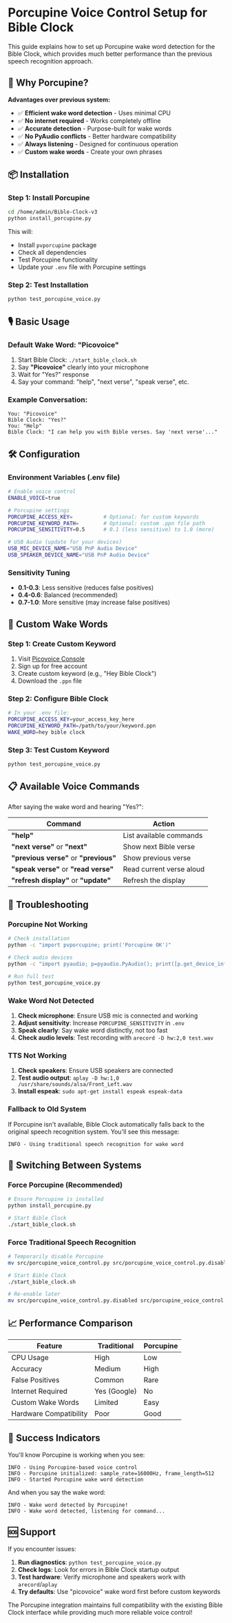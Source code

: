 # Porcupine Voice Control Setup for Bible Clock

This guide explains how to set up Porcupine wake word detection for the Bible Clock, which provides much better performance than the previous speech recognition approach.

## 🎯 Why Porcupine?

**Advantages over previous system:**
- ✅ **Efficient wake word detection** - Uses minimal CPU
- ✅ **No internet required** - Works completely offline  
- ✅ **Accurate detection** - Purpose-built for wake words
- ✅ **No PyAudio conflicts** - Better hardware compatibility
- ✅ **Always listening** - Designed for continuous operation
- ✅ **Custom wake words** - Create your own phrases

## 📦 Installation

### Step 1: Install Porcupine
```bash
cd /home/admin/Bible-Clock-v3
python install_porcupine.py
```

This will:
- Install `pvporcupine` package
- Check all dependencies  
- Test Porcupine functionality
- Update your `.env` file with Porcupine settings

### Step 2: Test Installation
```bash
python test_porcupine_voice.py
```

## 🎙️ Basic Usage

### Default Wake Word: "Picovoice"
1. Start Bible Clock: `./start_bible_clock.sh`
2. Say **"Picovoice"** clearly into your microphone
3. Wait for "Yes?" response
4. Say your command: "help", "next verse", "speak verse", etc.

### Example Conversation:
```
You: "Picovoice"
Bible Clock: "Yes?"
You: "Help"
Bible Clock: "I can help you with Bible verses. Say 'next verse'..."
```

## 🛠️ Configuration

### Environment Variables (.env file)
```bash
# Enable voice control
ENABLE_VOICE=true

# Porcupine settings
PORCUPINE_ACCESS_KEY=          # Optional: for custom keywords
PORCUPINE_KEYWORD_PATH=        # Optional: custom .ppn file path
PORCUPINE_SENSITIVITY=0.5      # 0.1 (less sensitive) to 1.0 (more)

# USB Audio (update for your devices)
USB_MIC_DEVICE_NAME="USB PnP Audio Device"
USB_SPEAKER_DEVICE_NAME="USB PnP Audio Device"
```

### Sensitivity Tuning
- **0.1-0.3**: Less sensitive (reduces false positives)
- **0.4-0.6**: Balanced (recommended)
- **0.7-1.0**: More sensitive (may increase false positives)

## 🎯 Custom Wake Words

### Step 1: Create Custom Keyword
1. Visit [Picovoice Console](https://console.picovoice.ai/)
2. Sign up for free account
3. Create custom keyword (e.g., "Hey Bible Clock")
4. Download the `.ppn` file

### Step 2: Configure Bible Clock
```bash
# In your .env file:
PORCUPINE_ACCESS_KEY=your_access_key_here
PORCUPINE_KEYWORD_PATH=/path/to/your/keyword.ppn
WAKE_WORD=hey bible clock
```

### Step 3: Test Custom Keyword
```bash
python test_porcupine_voice.py
```

## 📋 Available Voice Commands

After saying the wake word and hearing "Yes?":

| Command | Action |
|---------|--------|
| **"help"** | List available commands |
| **"next verse"** or **"next"** | Show next Bible verse |
| **"previous verse"** or **"previous"** | Show previous verse |
| **"speak verse"** or **"read verse"** | Read current verse aloud |
| **"refresh display"** or **"update"** | Refresh the display |

## 🔧 Troubleshooting

### Porcupine Not Working
```bash
# Check installation
python -c "import pvporcupine; print('Porcupine OK')"

# Check audio devices  
python -c "import pyaudio; p=pyaudio.PyAudio(); print([p.get_device_info_by_index(i)['name'] for i in range(p.get_device_count())])"

# Run full test
python test_porcupine_voice.py
```

### Wake Word Not Detected
1. **Check microphone**: Ensure USB mic is connected and working
2. **Adjust sensitivity**: Increase `PORCUPINE_SENSITIVITY` in `.env`
3. **Speak clearly**: Say wake word distinctly, not too fast
4. **Check audio levels**: Test recording with `arecord -D hw:2,0 test.wav`

### TTS Not Working
1. **Check speakers**: Ensure USB speakers are connected
2. **Test audio output**: `aplay -D hw:1,0 /usr/share/sounds/alsa/Front_Left.wav`
3. **Install espeak**: `sudo apt-get install espeak espeak-data`

### Fallback to Old System
If Porcupine isn't available, Bible Clock automatically falls back to the original speech recognition system. You'll see this message:
```
INFO - Using traditional speech recognition for wake word
```

## 🔄 Switching Between Systems

### Force Porcupine (Recommended)
```bash
# Ensure Porcupine is installed
python install_porcupine.py

# Start Bible Clock
./start_bible_clock.sh
```

### Force Traditional Speech Recognition
```bash
# Temporarily disable Porcupine
mv src/porcupine_voice_control.py src/porcupine_voice_control.py.disabled

# Start Bible Clock  
./start_bible_clock.sh

# Re-enable later
mv src/porcupine_voice_control.py.disabled src/porcupine_voice_control.py
```

## 📈 Performance Comparison

| Feature | Traditional | Porcupine |
|---------|-------------|-----------|
| CPU Usage | High | Low |
| Accuracy | Medium | High |
| False Positives | Common | Rare |
| Internet Required | Yes (Google) | No |
| Custom Wake Words | Limited | Easy |
| Hardware Compatibility | Poor | Good |

## 🎉 Success Indicators

You'll know Porcupine is working when you see:
```
INFO - Using Porcupine-based voice control
INFO - Porcupine initialized: sample_rate=16000Hz, frame_length=512
INFO - Started Porcupine wake word detection
```

And when you say the wake word:
```
INFO - Wake word detected by Porcupine!
INFO - Wake word detected, listening for command...
```

## 🆘 Support

If you encounter issues:

1. **Run diagnostics**: `python test_porcupine_voice.py`
2. **Check logs**: Look for errors in Bible Clock startup output
3. **Test hardware**: Verify microphone and speakers work with `arecord`/`aplay`
4. **Try defaults**: Use "picovoice" wake word first before custom keywords

The Porcupine integration maintains full compatibility with the existing Bible Clock interface while providing much more reliable voice control!